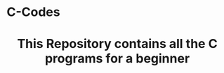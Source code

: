 # C-Codes

<h1 align="center">
    This Repository contains all the C programs for a beginner 
</h1>
